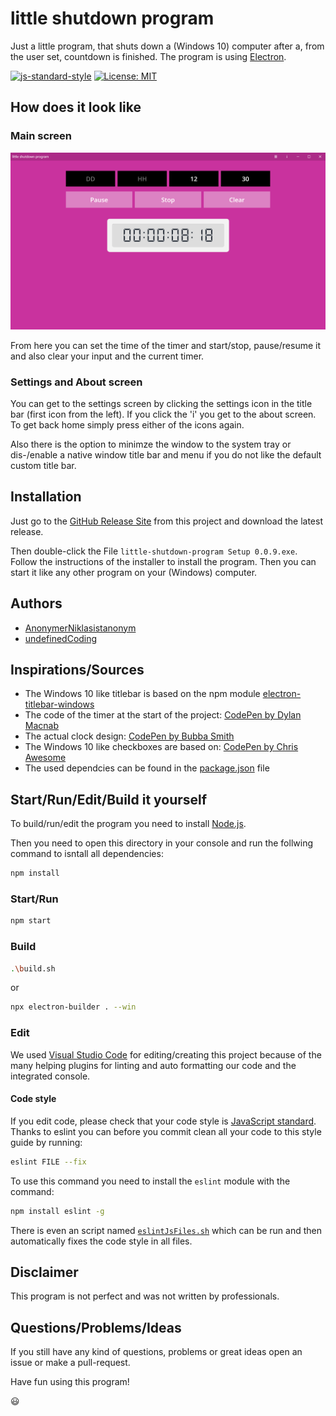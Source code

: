 # little shutdown program

Just a little program, that shuts down a (Windows 10) computer after a, from the user set, countdown is finished. The program is using [Electron](https://electronjs.org/).

[![js-standard-style](https://img.shields.io/badge/code%20style-standard-brightgreen.svg)](http://standardjs.com)
[![License: MIT](https://img.shields.io/badge/license-MIT-brightgreen.svg)](https://opensource.org/licenses/MIT)

## How does it look like

### Main screen

![main-screen-screenshot](/pictures/main-screen-screenshot.png)

From here you can set the time of the timer and start/stop, pause/resume it and also clear your input and the current timer.

### Settings and About screen

You can get to the settings screen by clicking the settings icon in the title bar (first icon from the left). If you click the 'i' you get to the about screen. To get back home simply press either of the icons again.

Also there is the option to minimze the window to the system tray or dis-/enable a native window title bar and menu if you do not like the default custom title bar.

## Installation

Just go to the [GitHub Release Site](https://github.com/undefinedCoding/little-shutdown-program/releases) from this project and download the latest release.

Then double-click the File `little-shutdown-program Setup 0.0.9.exe`.
Follow the instructions of the installer to install the program. Then you can start it like any other program on your (Windows) computer.

## Authors

- [AnonymerNiklasistanonym](https://github.com/AnonymerNiklasistanonym)
- [undefinedCoding](https://github.com/undefinedCoding)

## Inspirations/Sources

- The Windows 10 like titlebar is based on the npm module [electron-titlebar-windows](https://www.npmjs.com/package/electron-titlebar-windows)
- The code of the timer at the start of the project: [CodePen by Dylan Macnab](https://codepen.io/DylanMacnab/pen/EVBPzK?q=Javascript+Timer&limit=all&type=type-pens)
- The actual clock design: [CodePen by Bubba Smith](https://codepen.io/bsmith/pen/drElg?q=digital%20clock&order=popularity&depth=everything&show_forks=false)
- The Windows 10 like checkboxes are based on: [CodePen by Chris Awesome](https://codepen.io/ChrisAwesome/pen/yNdMEP?q=windows%2010&order=popularity&depth=everything&show_forks=false)
- The used dependcies can be found in the [package.json](package.json) file

## Start/Run/Edit/Build it yourself

To build/run/edit the program you need to install [Node.js](https://nodejs.org/en/).

Then you need to open this directory in your console and run the follwing command to isntall all dependencies:

``` bash
npm install
```

### Start/Run

``` bash
npm start
```

### Build

``` bash
.\build.sh
```

or

``` bash
npx electron-builder . --win
```

### Edit

We used [Visual Studio Code](https://code.visualstudio.com/) for editing/creating this project because of the many helping plugins for linting and auto formatting our code and the integrated console.

#### Code style

If you edit code, please check that your code style is [JavaScript standard](https://standardjs.com/). Thanks to eslint you can before you commit clean all your code to this style guide by running:

```bash
eslint FILE --fix
```

To use this command you need to install the `eslint` module with the command:

```bash
npm install eslint -g
```

There is even an script named [`eslintJsFiles.sh`](eslintJsFiles.sh) which can be run and then automatically fixes the code style in all files.

## Disclaimer

This program is not perfect and was not written by professionals.

## Questions/Problems/Ideas

If you still have any kind of questions, problems or great ideas open an issue or make a pull-request.

Have fun using this program!

😃
